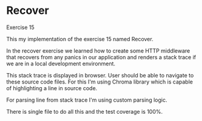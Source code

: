 # Recover

Exercise 15 

This my implementation of the exercise 15 named Recover.

In the recover exercise we learned how to create some HTTP middleware that recovers from any panics in our application and renders a stack trace if we are in a local development environment.

This stack trace is displayed in browser. User should be able to navigate to these source code files. For this I'm using Chroma library which is capable of highlighting a line in source code.

For parsing line from stack trace I'm using custom parsing logic.

There is single file to do all this and the test coverage is 100%.
